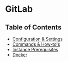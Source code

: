 # GitLab

## Table of Contents
* [Configuration & Settings](./config.md)
* [Commands & How-to's](./how-to.md)
* [Instance Prerequisites](./prerequisites.md)
* [Docker](./docker/index.md)